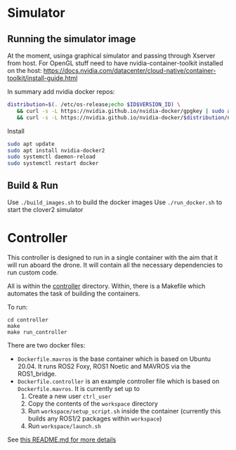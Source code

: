 # Simulator
## Running the simulator image

At the moment, usinga graphical simulator and passing through Xserver from host.
For OpenGL stuff need to have nvidia-container-toolkit installed on the host:
https://docs.nvidia.com/datacenter/cloud-native/container-toolkit/install-guide.html

In summary add nvidia docker repos:
```sh
distribution=$(. /etc/os-release;echo $ID$VERSION_ID) \
   && curl -s -L https://nvidia.github.io/nvidia-docker/gpgkey | sudo apt-key add - \
   && curl -s -L https://nvidia.github.io/nvidia-docker/$distribution/nvidia-docker.list | sudo tee /etc/apt/sources.list.d/nvidia-docker.list
```

Install
```sh
sudo apt update
sudo apt install nvidia-docker2
sudo systemctl daemon-reload
sudo systemctl restart docker
```

## Build & Run

Use `./build_images.sh` to build the docker images
Use `./run_docker.sh` to start the clover2 simulator

# Controller

This controller is designed to run in a single container with the aim that it will run aboard the drone. It will contain all the necessary dependencies to run custom code.

All is within the [controller](controller/) directory. Within, there is a Makefile which automates the task of building the containers.

To run:
```
cd controller
make 
make run_controller
```

There are two docker files:

- `Dockerfile.mavros` is the base container which is based on Ubuntu 20.04. It runs ROS2 Foxy, ROS1 Noetic and MAVROS via the ROS1_bridge.
- `Dockerfile.controller` is an example controller file which is based on `Dockerfile.mavros`. It is currently set up to
   1. Create a new user `ctrl_user`
   2. Copy the contents of the `workspace` directory
   3. Run `workspace/setup_script.sh` inside the container (currently this builds any ROS1/2 packages within `workspace`)
   4. Run `workspace/launch.sh` 

See [this README.md for more details](controller/README.md)